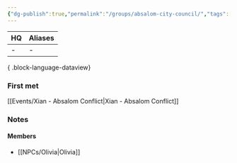 ```yaml
---
{"dg-publish":true,"permalink":"/groups/absalom-city-council/","tags":["group"],"dgShowBacklinks":true,"dgShowLocalGraph":true,"noteIcon":"group","created":"2024-01-06T13:55:36.781+01:00","updated":"2024-01-18T10:43:16.386+01:00"}
---
```


| HQ | Aliases |
| -- | ------- |
| \- | \-      |

{ .block-language-dataview}
### First met
[[Events/Xian - Absalom Conflict\|Xian - Absalom Conflict]]
### Notes

#### Members
- [[NPCs/Olivia\|Olivia]]